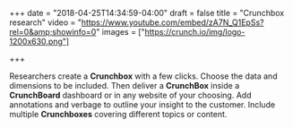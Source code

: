 +++
date = "2018-04-25T14:34:59-04:00"
draft = false
title = "Crunchbox research"
video = "https://www.youtube.com/embed/zA7N_Q1EpSs?rel=0&amp;showinfo=0"
images = ["https://crunch.io/img/logo-1200x630.png"]

+++

Researchers create a <strong>Crunchbox</strong> with a few clicks. Choose the data and dimensions to be included. Then deliver a <strong>CrunchBox</strong> inside a <strong>CrunchBoard</strong> dashboard or in any website of your choosing. Add annotations and verbage to outline your insight to the customer. Include multiple <strong>Crunchboxes</strong> covering different topics or content.
